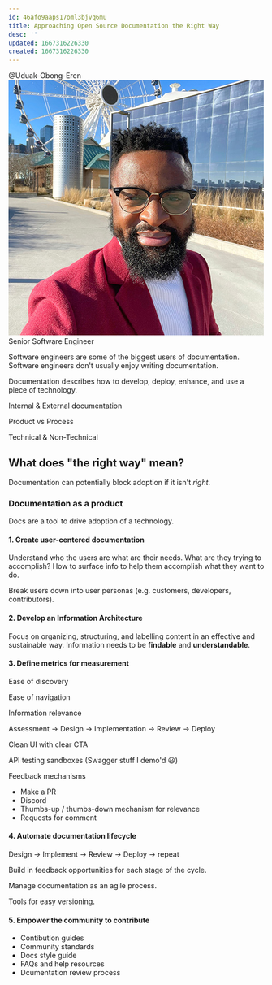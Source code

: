 ```yaml
---
id: 46afo9aaps17oml3bjvq6mu
title: Approaching Open Source Documentation the Right Way
desc: ''
updated: 1667316226330
created: 1667316226330
---
```


@Uduak-Obong-Eren
![Uduak Obong-Eren](images/9335c00be331a71b3d58c331fe76a2aeeaba8499ae16331060481b6a6ac12e22.png)
Senior Software Engineer


Software engineers are some of the biggest users of documentation.
Software engineers don't usually enjoy writing documentation.

Documentation describes how to develop, deploy, enhance, and use a piece of technology.

Internal & External documentation

Product vs Process

Technical & Non-Technical

## What does "the right way" mean?

Documentation can potentially block adoption if it isn't _right_.

### Documentation as a product

Docs are a tool to drive adoption of a technology.

#### 1. Create user-centered documentation

Understand who the users are what are their needs.
What are they trying to accomplish?
How to surface info to help them accomplish what they want to do.

Break users down into user personas (e.g. customers, developers, contributors).

#### 2. Develop an Information Architecture

Focus on organizing, structuring, and labelling content in an effective and sustainable way.
Information needs to be **findable** and **understandable**.

#### 3. Define metrics for measurement


Ease of discovery

Ease of navigation

Information relevance

Assessment -> Design -> Implementation -> Review -> Deploy

Clean UI with clear CTA

API testing sandboxes (Swagger stuff I demo'd 😃)

Feedback mechanisms
* Make a PR
* Discord
* Thumbs-up / thumbs-down mechanism for relevance
* Requests for comment

#### 4. Automate documentation lifecycle

Design -> Implement -> Review -> Deploy -> repeat

Build in feedback opportunities for each stage of the cycle.

Manage documentation as an agile process.

Tools for easy versioning.

#### 5. Empower the community to contribute

- Contibution guides
- Community standards
- Docs style guide
- FAQs and help resources
- Dcumentation review process
